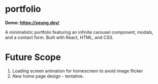 # portfolio
**Demo: https://seung.dev/**

A minimalistic portfolio featuring an infinite carousel component, modals, and a contact form. Built with React, HTML, and CSS.

# Future Scope
1. Loading screen animation for homescreen to avoid image flicker
2. New home page design - tentative.
